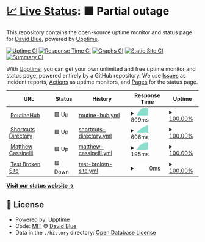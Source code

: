 # [📈 Live Status](https://extratone.github.io/upcuts): <!--live status--> **🟧 Partial outage**

This repository contains the open-source uptime monitor and status page for [David Blue](https://bilge.world), powered by [Upptime](https://github.com/upptime/upptime).

[![Uptime CI](https://github.com/extratone/upcuts/workflows/Uptime%20CI/badge.svg)](https://github.com/extratone/upcuts/actions?query=workflow%3A%22Uptime+CI%22)
[![Response Time CI](https://github.com/extratone/upcuts/workflows/Response%20Time%20CI/badge.svg)](https://github.com/extratone/upcuts/actions?query=workflow%3A%22Response+Time+CI%22)
[![Graphs CI](https://github.com/extratone/upcuts/workflows/Graphs%20CI/badge.svg)](https://github.com/extratone/upcuts/actions?query=workflow%3A%22Graphs+CI%22)
[![Static Site CI](https://github.com/extratone/upcuts/workflows/Static%20Site%20CI/badge.svg)](https://github.com/extratone/upcuts/actions?query=workflow%3A%22Static+Site+CI%22)
[![Summary CI](https://github.com/extratone/upcuts/workflows/Summary%20CI/badge.svg)](https://github.com/extratone/upcuts/actions?query=workflow%3A%22Summary+CI%22)

With [Upptime](https://upptime.js.org), you can get your own unlimited and free uptime monitor and status page, powered entirely by a GitHub repository. We use [Issues](https://github.com/extratone/upcuts/issues) as incident reports, [Actions](https://github.com/extratone/upcuts/actions) as uptime monitors, and [Pages](https://extratone.github.io/upcuts) for the status page.

<!--start: status pages-->
<!-- This summary is generated by Upptime (https://github.com/upptime/upptime) -->
<!-- Do not edit this manually, your changes will be overwritten -->
<!-- prettier-ignore -->
| URL | Status | History | Response Time | Uptime |
| --- | ------ | ------- | ------------- | ------ |
| <img alt="" src="https://favicons.githubusercontent.com/www.routinehub.co" height="13"> [RoutineHub](https://www.routinehub.co) | 🟩 Up | [routine-hub.yml](https://github.com/extratone/cutup/commits/HEAD/history/routine-hub.yml) | <details><summary><img alt="Response time graph" src="./graphs/routine-hub/response-time-week.png" height="20"> 809ms</summary><br><a href="https://extratone.github.io/upcuts/history/routine-hub"><img alt="Response time 809" src="https://img.shields.io/endpoint?url=https%3A%2F%2Fraw.githubusercontent.com%2Fextratone%2Fcutup%2FHEAD%2Fapi%2Froutine-hub%2Fresponse-time.json"></a><br><a href="https://extratone.github.io/upcuts/history/routine-hub"><img alt="24-hour response time 809" src="https://img.shields.io/endpoint?url=https%3A%2F%2Fraw.githubusercontent.com%2Fextratone%2Fcutup%2FHEAD%2Fapi%2Froutine-hub%2Fresponse-time-day.json"></a><br><a href="https://extratone.github.io/upcuts/history/routine-hub"><img alt="7-day response time 809" src="https://img.shields.io/endpoint?url=https%3A%2F%2Fraw.githubusercontent.com%2Fextratone%2Fcutup%2FHEAD%2Fapi%2Froutine-hub%2Fresponse-time-week.json"></a><br><a href="https://extratone.github.io/upcuts/history/routine-hub"><img alt="30-day response time 809" src="https://img.shields.io/endpoint?url=https%3A%2F%2Fraw.githubusercontent.com%2Fextratone%2Fcutup%2FHEAD%2Fapi%2Froutine-hub%2Fresponse-time-month.json"></a><br><a href="https://extratone.github.io/upcuts/history/routine-hub"><img alt="1-year response time 809" src="https://img.shields.io/endpoint?url=https%3A%2F%2Fraw.githubusercontent.com%2Fextratone%2Fcutup%2FHEAD%2Fapi%2Froutine-hub%2Fresponse-time-year.json"></a></details> | <details><summary><a href="https://extratone.github.io/upcuts/history/routine-hub">100.00%</a></summary><a href="https://extratone.github.io/upcuts/history/routine-hub"><img alt="All-time uptime 100.00%" src="https://img.shields.io/endpoint?url=https%3A%2F%2Fraw.githubusercontent.com%2Fextratone%2Fcutup%2FHEAD%2Fapi%2Froutine-hub%2Fuptime.json"></a><br><a href="https://extratone.github.io/upcuts/history/routine-hub"><img alt="24-hour uptime 100.00%" src="https://img.shields.io/endpoint?url=https%3A%2F%2Fraw.githubusercontent.com%2Fextratone%2Fcutup%2FHEAD%2Fapi%2Froutine-hub%2Fuptime-day.json"></a><br><a href="https://extratone.github.io/upcuts/history/routine-hub"><img alt="7-day uptime 100.00%" src="https://img.shields.io/endpoint?url=https%3A%2F%2Fraw.githubusercontent.com%2Fextratone%2Fcutup%2FHEAD%2Fapi%2Froutine-hub%2Fuptime-week.json"></a><br><a href="https://extratone.github.io/upcuts/history/routine-hub"><img alt="30-day uptime 100.00%" src="https://img.shields.io/endpoint?url=https%3A%2F%2Fraw.githubusercontent.com%2Fextratone%2Fcutup%2FHEAD%2Fapi%2Froutine-hub%2Fuptime-month.json"></a><br><a href="https://extratone.github.io/upcuts/history/routine-hub"><img alt="1-year uptime 100.00%" src="https://img.shields.io/endpoint?url=https%3A%2F%2Fraw.githubusercontent.com%2Fextratone%2Fcutup%2FHEAD%2Fapi%2Froutine-hub%2Fuptime-year.json"></a></details>
| <img alt="" src="https://favicons.githubusercontent.com/shortcuts.directory" height="13"> [Shortcuts Directory](https://shortcuts.directory) | 🟩 Up | [shortcuts-directory.yml](https://github.com/extratone/cutup/commits/HEAD/history/shortcuts-directory.yml) | <details><summary><img alt="Response time graph" src="./graphs/shortcuts-directory/response-time-week.png" height="20"> 606ms</summary><br><a href="https://extratone.github.io/upcuts/history/shortcuts-directory"><img alt="Response time 606" src="https://img.shields.io/endpoint?url=https%3A%2F%2Fraw.githubusercontent.com%2Fextratone%2Fcutup%2FHEAD%2Fapi%2Fshortcuts-directory%2Fresponse-time.json"></a><br><a href="https://extratone.github.io/upcuts/history/shortcuts-directory"><img alt="24-hour response time 606" src="https://img.shields.io/endpoint?url=https%3A%2F%2Fraw.githubusercontent.com%2Fextratone%2Fcutup%2FHEAD%2Fapi%2Fshortcuts-directory%2Fresponse-time-day.json"></a><br><a href="https://extratone.github.io/upcuts/history/shortcuts-directory"><img alt="7-day response time 606" src="https://img.shields.io/endpoint?url=https%3A%2F%2Fraw.githubusercontent.com%2Fextratone%2Fcutup%2FHEAD%2Fapi%2Fshortcuts-directory%2Fresponse-time-week.json"></a><br><a href="https://extratone.github.io/upcuts/history/shortcuts-directory"><img alt="30-day response time 606" src="https://img.shields.io/endpoint?url=https%3A%2F%2Fraw.githubusercontent.com%2Fextratone%2Fcutup%2FHEAD%2Fapi%2Fshortcuts-directory%2Fresponse-time-month.json"></a><br><a href="https://extratone.github.io/upcuts/history/shortcuts-directory"><img alt="1-year response time 606" src="https://img.shields.io/endpoint?url=https%3A%2F%2Fraw.githubusercontent.com%2Fextratone%2Fcutup%2FHEAD%2Fapi%2Fshortcuts-directory%2Fresponse-time-year.json"></a></details> | <details><summary><a href="https://extratone.github.io/upcuts/history/shortcuts-directory">100.00%</a></summary><a href="https://extratone.github.io/upcuts/history/shortcuts-directory"><img alt="All-time uptime 100.00%" src="https://img.shields.io/endpoint?url=https%3A%2F%2Fraw.githubusercontent.com%2Fextratone%2Fcutup%2FHEAD%2Fapi%2Fshortcuts-directory%2Fuptime.json"></a><br><a href="https://extratone.github.io/upcuts/history/shortcuts-directory"><img alt="24-hour uptime 100.00%" src="https://img.shields.io/endpoint?url=https%3A%2F%2Fraw.githubusercontent.com%2Fextratone%2Fcutup%2FHEAD%2Fapi%2Fshortcuts-directory%2Fuptime-day.json"></a><br><a href="https://extratone.github.io/upcuts/history/shortcuts-directory"><img alt="7-day uptime 100.00%" src="https://img.shields.io/endpoint?url=https%3A%2F%2Fraw.githubusercontent.com%2Fextratone%2Fcutup%2FHEAD%2Fapi%2Fshortcuts-directory%2Fuptime-week.json"></a><br><a href="https://extratone.github.io/upcuts/history/shortcuts-directory"><img alt="30-day uptime 100.00%" src="https://img.shields.io/endpoint?url=https%3A%2F%2Fraw.githubusercontent.com%2Fextratone%2Fcutup%2FHEAD%2Fapi%2Fshortcuts-directory%2Fuptime-month.json"></a><br><a href="https://extratone.github.io/upcuts/history/shortcuts-directory"><img alt="1-year uptime 100.00%" src="https://img.shields.io/endpoint?url=https%3A%2F%2Fraw.githubusercontent.com%2Fextratone%2Fcutup%2FHEAD%2Fapi%2Fshortcuts-directory%2Fuptime-year.json"></a></details>
| <img alt="" src="https://favicons.githubusercontent.com/matthewcassinelli.com" height="13"> [Matthew Cassinelli](http://matthewcassinelli.com) | 🟩 Up | [matthew-cassinelli.yml](https://github.com/extratone/cutup/commits/HEAD/history/matthew-cassinelli.yml) | <details><summary><img alt="Response time graph" src="./graphs/matthew-cassinelli/response-time-week.png" height="20"> 195ms</summary><br><a href="https://extratone.github.io/upcuts/history/matthew-cassinelli"><img alt="Response time 195" src="https://img.shields.io/endpoint?url=https%3A%2F%2Fraw.githubusercontent.com%2Fextratone%2Fcutup%2FHEAD%2Fapi%2Fmatthew-cassinelli%2Fresponse-time.json"></a><br><a href="https://extratone.github.io/upcuts/history/matthew-cassinelli"><img alt="24-hour response time 195" src="https://img.shields.io/endpoint?url=https%3A%2F%2Fraw.githubusercontent.com%2Fextratone%2Fcutup%2FHEAD%2Fapi%2Fmatthew-cassinelli%2Fresponse-time-day.json"></a><br><a href="https://extratone.github.io/upcuts/history/matthew-cassinelli"><img alt="7-day response time 195" src="https://img.shields.io/endpoint?url=https%3A%2F%2Fraw.githubusercontent.com%2Fextratone%2Fcutup%2FHEAD%2Fapi%2Fmatthew-cassinelli%2Fresponse-time-week.json"></a><br><a href="https://extratone.github.io/upcuts/history/matthew-cassinelli"><img alt="30-day response time 195" src="https://img.shields.io/endpoint?url=https%3A%2F%2Fraw.githubusercontent.com%2Fextratone%2Fcutup%2FHEAD%2Fapi%2Fmatthew-cassinelli%2Fresponse-time-month.json"></a><br><a href="https://extratone.github.io/upcuts/history/matthew-cassinelli"><img alt="1-year response time 195" src="https://img.shields.io/endpoint?url=https%3A%2F%2Fraw.githubusercontent.com%2Fextratone%2Fcutup%2FHEAD%2Fapi%2Fmatthew-cassinelli%2Fresponse-time-year.json"></a></details> | <details><summary><a href="https://extratone.github.io/upcuts/history/matthew-cassinelli">100.00%</a></summary><a href="https://extratone.github.io/upcuts/history/matthew-cassinelli"><img alt="All-time uptime 100.00%" src="https://img.shields.io/endpoint?url=https%3A%2F%2Fraw.githubusercontent.com%2Fextratone%2Fcutup%2FHEAD%2Fapi%2Fmatthew-cassinelli%2Fuptime.json"></a><br><a href="https://extratone.github.io/upcuts/history/matthew-cassinelli"><img alt="24-hour uptime 100.00%" src="https://img.shields.io/endpoint?url=https%3A%2F%2Fraw.githubusercontent.com%2Fextratone%2Fcutup%2FHEAD%2Fapi%2Fmatthew-cassinelli%2Fuptime-day.json"></a><br><a href="https://extratone.github.io/upcuts/history/matthew-cassinelli"><img alt="7-day uptime 100.00%" src="https://img.shields.io/endpoint?url=https%3A%2F%2Fraw.githubusercontent.com%2Fextratone%2Fcutup%2FHEAD%2Fapi%2Fmatthew-cassinelli%2Fuptime-week.json"></a><br><a href="https://extratone.github.io/upcuts/history/matthew-cassinelli"><img alt="30-day uptime 100.00%" src="https://img.shields.io/endpoint?url=https%3A%2F%2Fraw.githubusercontent.com%2Fextratone%2Fcutup%2FHEAD%2Fapi%2Fmatthew-cassinelli%2Fuptime-month.json"></a><br><a href="https://extratone.github.io/upcuts/history/matthew-cassinelli"><img alt="1-year uptime 100.00%" src="https://img.shields.io/endpoint?url=https%3A%2F%2Fraw.githubusercontent.com%2Fextratone%2Fcutup%2FHEAD%2Fapi%2Fmatthew-cassinelli%2Fuptime-year.json"></a></details>
| <img alt="" src="https://favicons.githubusercontent.com/thissitedoesnotexist.koj.co" height="13"> [Test Broken Site](https://thissitedoesnotexist.koj.co) | 🟥 Down | [test-broken-site.yml](https://github.com/extratone/cutup/commits/HEAD/history/test-broken-site.yml) | <details><summary><img alt="Response time graph" src="./graphs/test-broken-site/response-time-week.png" height="20"> 0ms</summary><br><a href="https://extratone.github.io/upcuts/history/test-broken-site"><img alt="Response time 0" src="https://img.shields.io/endpoint?url=https%3A%2F%2Fraw.githubusercontent.com%2Fextratone%2Fcutup%2FHEAD%2Fapi%2Ftest-broken-site%2Fresponse-time.json"></a><br><a href="https://extratone.github.io/upcuts/history/test-broken-site"><img alt="24-hour response time 0" src="https://img.shields.io/endpoint?url=https%3A%2F%2Fraw.githubusercontent.com%2Fextratone%2Fcutup%2FHEAD%2Fapi%2Ftest-broken-site%2Fresponse-time-day.json"></a><br><a href="https://extratone.github.io/upcuts/history/test-broken-site"><img alt="7-day response time 0" src="https://img.shields.io/endpoint?url=https%3A%2F%2Fraw.githubusercontent.com%2Fextratone%2Fcutup%2FHEAD%2Fapi%2Ftest-broken-site%2Fresponse-time-week.json"></a><br><a href="https://extratone.github.io/upcuts/history/test-broken-site"><img alt="30-day response time 0" src="https://img.shields.io/endpoint?url=https%3A%2F%2Fraw.githubusercontent.com%2Fextratone%2Fcutup%2FHEAD%2Fapi%2Ftest-broken-site%2Fresponse-time-month.json"></a><br><a href="https://extratone.github.io/upcuts/history/test-broken-site"><img alt="1-year response time 0" src="https://img.shields.io/endpoint?url=https%3A%2F%2Fraw.githubusercontent.com%2Fextratone%2Fcutup%2FHEAD%2Fapi%2Ftest-broken-site%2Fresponse-time-year.json"></a></details> | <details><summary><a href="https://extratone.github.io/upcuts/history/test-broken-site">100.00%</a></summary><a href="https://extratone.github.io/upcuts/history/test-broken-site"><img alt="All-time uptime 100.00%" src="https://img.shields.io/endpoint?url=https%3A%2F%2Fraw.githubusercontent.com%2Fextratone%2Fcutup%2FHEAD%2Fapi%2Ftest-broken-site%2Fuptime.json"></a><br><a href="https://extratone.github.io/upcuts/history/test-broken-site"><img alt="24-hour uptime 100.00%" src="https://img.shields.io/endpoint?url=https%3A%2F%2Fraw.githubusercontent.com%2Fextratone%2Fcutup%2FHEAD%2Fapi%2Ftest-broken-site%2Fuptime-day.json"></a><br><a href="https://extratone.github.io/upcuts/history/test-broken-site"><img alt="7-day uptime 100.00%" src="https://img.shields.io/endpoint?url=https%3A%2F%2Fraw.githubusercontent.com%2Fextratone%2Fcutup%2FHEAD%2Fapi%2Ftest-broken-site%2Fuptime-week.json"></a><br><a href="https://extratone.github.io/upcuts/history/test-broken-site"><img alt="30-day uptime 100.00%" src="https://img.shields.io/endpoint?url=https%3A%2F%2Fraw.githubusercontent.com%2Fextratone%2Fcutup%2FHEAD%2Fapi%2Ftest-broken-site%2Fuptime-month.json"></a><br><a href="https://extratone.github.io/upcuts/history/test-broken-site"><img alt="1-year uptime 100.00%" src="https://img.shields.io/endpoint?url=https%3A%2F%2Fraw.githubusercontent.com%2Fextratone%2Fcutup%2FHEAD%2Fapi%2Ftest-broken-site%2Fuptime-year.json"></a></details>

<!--end: status pages-->

[**Visit our status website →**](https://extratone.github.io/upcuts)

## 📄 License

- Powered by: [Upptime](https://github.com/upptime/upptime)
- Code: [MIT](./LICENSE) © [David Blue](https://bilge.world)
- Data in the `./history` directory: [Open Database License](https://opendatacommons.org/licenses/odbl/1-0/)
